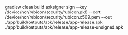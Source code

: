 gradlew clean build
apksigner sign --key <build>/device/ncr/rubicon/security/rubicon.pk8 --cert <build>/device/ncr/rubicon/security/rubicon.x509.pem --out ./app/build/outputs/apk/release/app-release.apk ./app/build/outputs/apk/release/app-release-unsigned.apk
